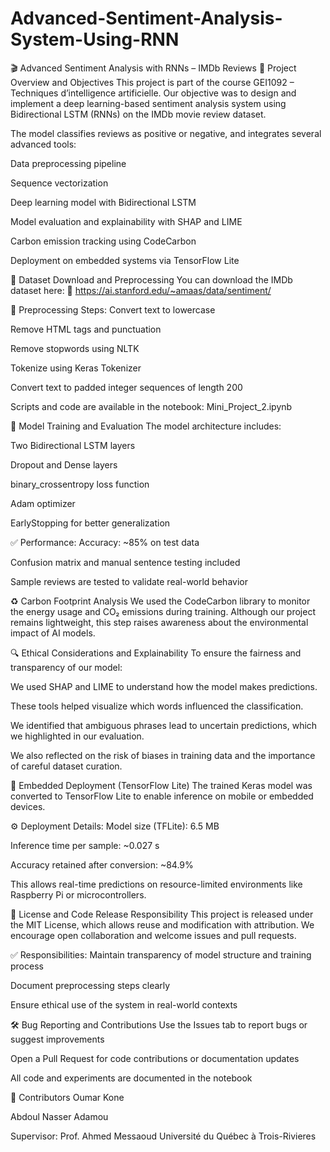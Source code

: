 ﻿# Advanced-Sentiment-Analysis-System-Using-RNN
🎬 Advanced Sentiment Analysis with RNNs – IMDb Reviews
📌 Project Overview and Objectives
This project is part of the course GEI1092 – Techniques d’intelligence artificielle.
Our objective was to design and implement a deep learning-based sentiment analysis system using Bidirectional LSTM (RNNs) on the IMDb movie review dataset.

The model classifies reviews as positive or negative, and integrates several advanced tools:

Data preprocessing pipeline

Sequence vectorization

Deep learning model with Bidirectional LSTM

Model evaluation and explainability with SHAP and LIME

Carbon emission tracking using CodeCarbon

Deployment on embedded systems via TensorFlow Lite

📂 Dataset Download and Preprocessing
You can download the IMDb dataset here:
📎 https://ai.stanford.edu/~amaas/data/sentiment/

🧹 Preprocessing Steps:
Convert text to lowercase

Remove HTML tags and punctuation

Remove stopwords using NLTK

Tokenize using Keras Tokenizer

Convert text to padded integer sequences of length 200

Scripts and code are available in the notebook: Mini_Project_2.ipynb

🧠 Model Training and Evaluation
The model architecture includes:

Two Bidirectional LSTM layers

Dropout and Dense layers

binary_crossentropy loss function

Adam optimizer

EarlyStopping for better generalization

✅ Performance:
Accuracy: ~85% on test data

Confusion matrix and manual sentence testing included

Sample reviews are tested to validate real-world behavior

♻️ Carbon Footprint Analysis
We used the CodeCarbon library to monitor the energy usage and CO₂ emissions during training.
Although our project remains lightweight, this step raises awareness about the environmental impact of AI models.

🔍 Ethical Considerations and Explainability
To ensure the fairness and transparency of our model:

We used SHAP and LIME to understand how the model makes predictions.

These tools helped visualize which words influenced the classification.

We identified that ambiguous phrases lead to uncertain predictions, which we highlighted in our evaluation.

We also reflected on the risk of biases in training data and the importance of careful dataset curation.

📱 Embedded Deployment (TensorFlow Lite)
The trained Keras model was converted to TensorFlow Lite to enable inference on mobile or embedded devices.

⚙️ Deployment Details:
Model size (TFLite): 6.5 MB

Inference time per sample: ~0.027 s

Accuracy retained after conversion: ~84.9%

This allows real-time predictions on resource-limited environments like Raspberry Pi or microcontrollers.

🧾 License and Code Release Responsibility
This project is released under the MIT License, which allows reuse and modification with attribution.
We encourage open collaboration and welcome issues and pull requests.

✅ Responsibilities:
Maintain transparency of model structure and training process

Document preprocessing steps clearly

Ensure ethical use of the system in real-world contexts

🛠️ Bug Reporting and Contributions
Use the Issues tab to report bugs or suggest improvements

Open a Pull Request for code contributions or documentation updates

All code and experiments are documented in the notebook

👥 Contributors
Oumar Kone

Abdoul Nasser Adamou

Supervisor: Prof. Ahmed Messaoud
Université du Québec à Trois-Rivieres
